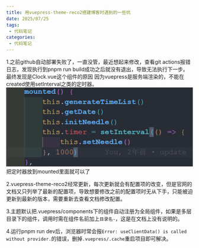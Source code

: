 ```yaml
---
title: 用vuepress-theme-reco2搭建博客时遇到的一些坑
date: 2025/07/25
tags:
 - 代码笔记
categories:
 - 代码笔记
---
```

1.之前github自动部署失败了，一直没管，最近想起来修改，查看git actions报错日志，发现执行到pnpm run build成功之后就没有退出，导致无法执行下一步。
最终发现是Clock.vue这个组件的原因
因为vuepress是服务端渲染的，不能在created使用setInterval之类的定时器。
![alt text](image.png)
把定时器放到mounted里面就可以了

2.vuepress-theme-reco2经常更新，每次更新就会有配置项的改变，但是官网的文档又只列举了最新的配置项，导致想要修改之前的配置项时无从下手，只能被迫更新到最新的版本，需要重新去查看文档修改配置。

3.主题默认把.vuepress/components下的组件自动注册为全局组件，如果是多层目录下的组件，调用时需在组件名前加上`目录名-`，这是在文档上没有说明的。

4.运行pnpm run dev后，浏览器时常会报`Error: useClientData() is called without provider.`的错误，删掉`.vuepress/.cache`重启项目即可解决。